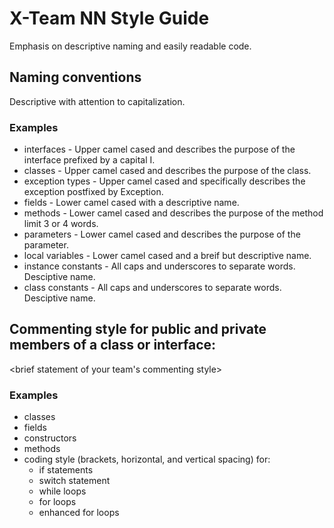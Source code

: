 # X-Team NN Style Guide

Emphasis on descriptive naming and easily readable code.

## Naming conventions

Descriptive with attention to capitalization.

### Examples
* interfaces - Upper camel cased and describes the purpose of the interface prefixed by a capital I.
* classes - Upper camel cased and describes the purpose of the class.
* exception types - Upper camel cased and specifically describes the exception postfixed by Exception.
* fields - Lower camel cased with a descriptive name.
* methods - Lower camel cased and describes the purpose of the method limit 3 or 4 words.
* parameters - Lower camel cased and describes the purpose of the parameter.
* local variables - Lower camel cased and a breif but descriptive name.
* instance constants - All caps and underscores to separate words. Desciptive name.
* class constants - All caps and underscores to separate words. Desciptive name.

## Commenting style for public and private members of a class or interface:

<brief statement of your team's commenting style>

### Examples

* classes
* fields
* constructors
* methods
* coding style (brackets, horizontal, and vertical spacing) for:
  * if statements
  * switch statement
  * while loops
  * for loops
  * enhanced for loops
